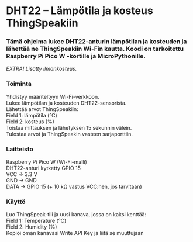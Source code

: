 # DHT22 – Lämpötila ja kosteus ThingSpeakiin

### Tämä ohjelma lukee DHT22-anturin lämpötilan ja kosteuden ja lähettää ne ThingSpeakiin Wi-Fin kautta. Koodi on tarkoitettu Raspberry Pi Pico W -kortille ja MicroPythonille.
*EXTRA! Lisätty ilmankosteus.*

### Toiminta
Yhdistyy määriteltyyn Wi-Fi-verkkoon.  
Lukee lämpötilan ja kosteuden DHT22-sensorista.  
Lähettää arvot ThingSpeakiin:  
Field 1: lämpötila (°C)  
Field 2: kosteus (%)  
Toistaa mittauksen ja lähetyksen 15 sekunnin välein.  
Tulostaa arvot ja ThingSpeakin vasteen sarjaporttiin.

### Laitteisto
Raspberry Pi Pico W (Wi-Fi-malli)  
DHT22-anturi kytketty GPIO 15  
VCC → 3.3 V  
GND → GND  
DATA → GPIO 15 (+ 10 kΩ vastus VCC:hen, jos tarvitaan)

### Käyttö
Luo ThingSpeak-tili ja uusi kanava, jossa on kaksi kenttää:  
Field 1: Temperature (°C)  
Field 2: Humidity (%)  
Kopioi oman kanavasi Write API Key ja liitä se muuttujaan
